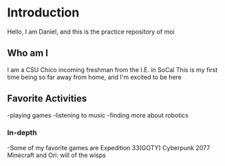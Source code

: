 # Introduction
Hello, I am Daniel, and this is the practice repository of moi
## Who am I 
I am a CSU Chico incoming freshman from the I.E. in SoCal
This is my first time being so far away from home, and I'm excited to be here
## Favorite Activities 
-playing games
-listening to music 
-finding more about robotics
### In-depth
-Some of my favorite games are Expedition 33(GOTY) Cyberpunk 2077 Minecraft and Ori: will of the wisps
